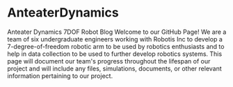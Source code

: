 # AnteaterDynamics
Anteater Dynamics 7DOF Robot Blog
Welcome to our GitHub Page! We are a team of six undergraduate engineers working with Robotis Inc to develop a 
7-degree-of-freedom robotic arm to be used by robotics enthusiasts and to help in data collection to be used to 
further develop robotics systems. This page will document our team's progress throughout the lifespan of our project
and will include any files, simulations, documents, or other relevant information pertaining to our project.
